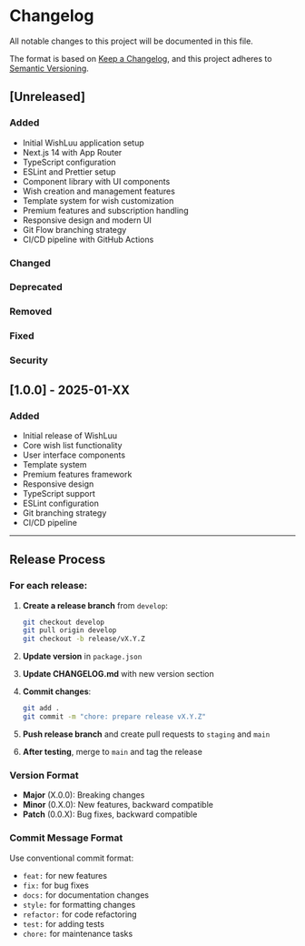 # Changelog

All notable changes to this project will be documented in this file.

The format is based on [Keep a Changelog](https://keepachangelog.com/en/1.0.0/),
and this project adheres to [Semantic Versioning](https://semver.org/spec/v2.0.0.html).

## [Unreleased]

### Added
- Initial WishLuu application setup
- Next.js 14 with App Router
- TypeScript configuration
- ESLint and Prettier setup
- Component library with UI components
- Wish creation and management features
- Template system for wish customization
- Premium features and subscription handling
- Responsive design and modern UI
- Git Flow branching strategy
- CI/CD pipeline with GitHub Actions

### Changed

### Deprecated

### Removed

### Fixed

### Security

## [1.0.0] - 2025-01-XX

### Added
- Initial release of WishLuu
- Core wish list functionality
- User interface components
- Template system
- Premium features framework
- Responsive design
- TypeScript support
- ESLint configuration
- Git branching strategy
- CI/CD pipeline

---

## Release Process

### For each release:

1. **Create a release branch** from `develop`:
   ```bash
   git checkout develop
   git pull origin develop
   git checkout -b release/vX.Y.Z
   ```

2. **Update version** in `package.json`

3. **Update CHANGELOG.md** with new version section

4. **Commit changes**:
   ```bash
   git add .
   git commit -m "chore: prepare release vX.Y.Z"
   ```

5. **Push release branch** and create pull requests to `staging` and `main`

6. **After testing**, merge to `main` and tag the release

### Version Format

- **Major** (X.0.0): Breaking changes
- **Minor** (0.X.0): New features, backward compatible  
- **Patch** (0.0.X): Bug fixes, backward compatible

### Commit Message Format

Use conventional commit format:
- `feat:` for new features
- `fix:` for bug fixes
- `docs:` for documentation changes
- `style:` for formatting changes
- `refactor:` for code refactoring
- `test:` for adding tests
- `chore:` for maintenance tasks 